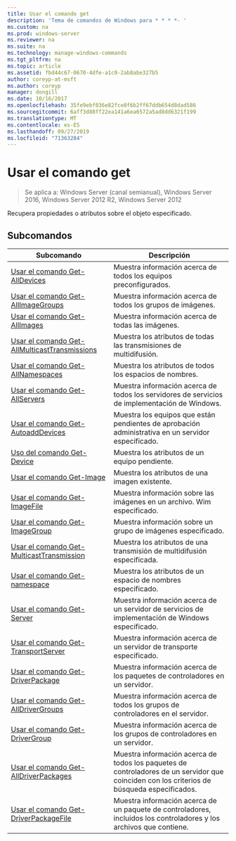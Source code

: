 ```yaml
---
title: Usar el comando get
description: 'Tema de comandos de Windows para * * * *- '
ms.custom: na
ms.prod: windows-server
ms.reviewer: na
ms.suite: na
ms.technology: manage-windows-commands
ms.tgt_pltfrm: na
ms.topic: article
ms.assetid: fbd44c67-0670-4dfe-a1c0-2ab8abe327b5
author: coreyp-at-msft
ms.author: coreyp
manager: dongill
ms.date: 10/16/2017
ms.openlocfilehash: 35fe9ebf036e82fce0f6b2ff67ddb654d8dad586
ms.sourcegitcommit: 6aff3d88ff22ea141a6ea6572a5ad8dd6321f199
ms.translationtype: MT
ms.contentlocale: es-ES
ms.lasthandoff: 09/27/2019
ms.locfileid: "71363284"
---
```

# <a name="using-the-get-command"></a>Usar el comando get

>Se aplica a: Windows Server (canal semianual), Windows Server 2016, Windows Server 2012 R2, Windows Server 2012

Recupera propiedades o atributos sobre el objeto especificado.
## <a name="subcommands"></a>Subcomandos
|Subcomando|Descripción|
|-------|--------|
|[Usar el comando Get-AllDevices](using-the-get-alldevices-command.md)|Muestra información acerca de todos los equipos preconfigurados.|
|[Usar el comando Get-AllImageGroups](using-the-get-allimagegroups-command.md)|Muestra información acerca de todos los grupos de imágenes.|
|[Usar el comando Get-AllImages](using-the-get-allimages-command.md)|Muestra información acerca de todas las imágenes.|
|[Usar el comando Get-AllMulticastTransmissions](using-the-get-allmulticasttransmissions-command.md)|Muestra los atributos de todas las transmisiones de multidifusión.|
|[Usar el comando Get-AllNamespaces](using-the-get-allnamespaces-command.md)|Muestra los atributos de todos los espacios de nombres.|
|[Usar el comando Get-AllServers](using-the-get-allservers-command.md)|Muestra información acerca de todos los servidores de servicios de implementación de Windows.|
|[Usar el comando Get-AutoaddDevices](using-the-get-autoadddevices-command.md)|Muestra los equipos que están pendientes de aprobación administrativa en un servidor especificado.|
|[Uso del comando Get-Device](using-the-get-device-command.md)|Muestra los atributos de un equipo pendiente.|
|[Usar el comando Get-Image](using-the-get-image-command.md)|Muestra los atributos de una imagen existente.|
|[Usar el comando Get-ImageFile](using-the-get-imagefile-command.md)|Muestra información sobre las imágenes en un archivo. Wim especificado.|
|[Usar el comando Get-ImageGroup](using-the-get-imagegroup-command.md)|Muestra información sobre un grupo de imágenes especificado.|
|[Usar el comando Get-MulticastTransmission](using-the-get-multicasttransmission-command.md)|Muestra los atributos de una transmisión de multidifusión especificada.|
|[Usar el comando Get-namespace](using-the-get-namespace-command.md)|Muestra los atributos de un espacio de nombres especificado.|
|[Usar el comando Get-Server](using-the-get-server-command.md)|Muestra información acerca de un servidor de servicios de implementación de Windows especificado.|
|[Usar el comando Get-TransportServer](using-the-get-transportserver-command.md)|Muestra información acerca de un servidor de transporte especificado.|
|[Usar el comando Get-DriverPackage](using-the-get-driverpackage-command.md)|Muestra información acerca de los paquetes de controladores en un servidor.|
|[Usar el comando Get-AllDriverGroups](using-the-get-alldrivergroups-command.md)|Muestra información acerca de todos los grupos de controladores en el servidor.|
|[Usar el comando Get-DriverGroup](using-the-get-drivergroup-command.md)|Muestra información acerca de los grupos de controladores en un servidor.|
|[Usar el comando Get-AllDriverPackages](using-the-get-alldriverpackages-command.md)|Muestra información acerca de todos los paquetes de controladores de un servidor que coinciden con los criterios de búsqueda especificados.|
|[Usar el comando Get-DriverPackageFile](using-the-get-driverpackagefile-command.md)|Muestra información acerca de un paquete de controladores, incluidos los controladores y los archivos que contiene.|
